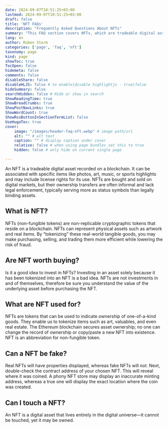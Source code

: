 ```yaml
---
date: 2024-09-07T10:51:25+03:00
lastmod: 2024-09-07T10:51:25+03:00
draft: false
title: 'NFT FAQs'
description: "Frequently Asked Questions About NFTs"
summary: "This FAQ section covers NFTs, which are tradeable digital assets on a blockchain, linked to items like photos, art, or music. They can include usage rights but often serve as status symbols rather than legally enforceable assets."
lang: en
author: Ruben Storm
categories: ['page', 'faq', 'nft']
taxonomy: page
kind: page
showToc: true
TocOpen: false
hidemeta: false
comments: false
disableShare: false
disableHLJS: false # to enable|disable highlightjs - true|false
hideSummary: false
searchHidden: false # Hide or show in search
ShowReadingTime: true
ShowBreadCrumbs: true
ShowPostNavLinks: true
ShowWordCount: true
ShowRssButtonInSectionTermList: false
UseHugoToc: true
cover:
    image: "/images/header-faq-nft.webp" # image path/url
    alt: "" # alt text
    caption: "" # display caption under cover
    relative: false # when using page bundles set this to true
    hidden: false # only hide on current single page

---
```


An NFT is a tradeable digital asset recorded on a blockchain. It can be associated with specific items like photos, art, music, or sports highlights and may include license rights for its use. NFTs are bought and sold on digital markets, but their ownership transfers are often informal and lack legal enforcement, typically serving more as status symbols than legally binding assets. 

## What is NFT?
NFTs (non-fungible tokens) are non-replicable cryptographic tokens that reside on a blockchain. NFTs can represent physical assets such as artwork and real items. By “tokenizing” these real-world tangible goods, you may make purchasing, selling, and trading them more efficient while lowering the risk of fraud.

## Are NFT worth buying?
Is it a good idea to invest in NFTs? Investing in an asset solely because it has been tokenized into an NFT is a bad idea. NFTs are not investments in and of themselves, therefore be sure you understand the value of the underlying asset before purchasing the NFT.

## What are NFT used for?
NFTs are tokens that can be used to indicate ownership of one-of-a-kind goods. They enable us to tokenize items such as art, valuables, and even real estate. The Ethereum blockchain secures asset ownership; no one can change the record of ownership or copy/paste a new NFT into existence. NFT is an abbreviation for non-fungible token.

## Can a NFT be fake?
Real NFTs will have properties displayed, whereas fake NFTs will not. Next, double-check the contract address of your chosen NFT. This will reveal where it was coined. A phony NFT store may display an inaccurate minting address, whereas a true one will display the exact location where the coin was created. 

## Can I touch a NFT?
An NFT is a digital asset that lives entirely in the digital universe—it cannot be touched, yet it may be owned.

